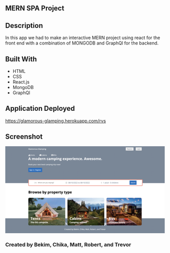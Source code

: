 ## MERN SPA Project

## Description

In this app we had to make an interactive MERN project using react for the front end with a combination of MONGODB and GraphQl for the backend.

## Built With

- HTML
- CSS
- React.js
- MongoDB
- GraphQl

## Application Deployed

https://glamorous-glamping.herokuapp.com/rvs

## Screenshot

![](./frontend/src/images/glampingscreenshot.png)

### Created by Bekim, Chika, Matt, Robert, and Trevor
